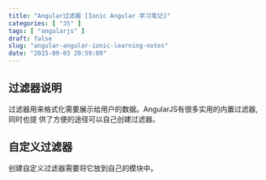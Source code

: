 ```yaml
---
title: "Angular过滤器 [Ionic Angular 学习笔记]"
categories: [ "JS" ]
tags: [ "angularjs" ]
draft: false
slug: "angular-angular-ionic-learning-notes"
date: "2015-09-03 20:59:00"
---
```


## 过滤器说明

过滤器用来格式化需要展示给用户的数据。AngularJS有很多实用的内置过滤器,同时也提 供了方便的途径可以自己创建过滤器。

## 自定义过滤器

创建自定义过滤器需要将它放到自己的模块中。


<!--more-->

